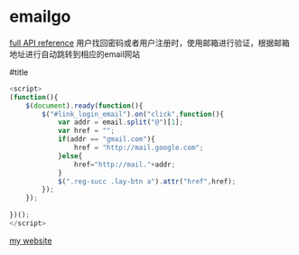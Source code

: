 emailgo
=======
[full API reference](https://github.com/hioop/emailgo/edit/master/README.md "full API reference")
用户找回密码或者用户注册时，使用邮箱进行验证，根据邮箱地址进行自动跳转到相应的email网站

#title
```javascript
<script>
(function(){
	$(document).ready(function(){
		$("#link_login_email").on("click",function(){
			var addr = email.split("@")[1];
			var href = "";
			if(addr == "gmail.com"){
				href = "http://mail.google.com";
			}else{
				href="http://mail."+addr;
			}
			$(".reg-succ .lay-btn a").attr("href",href);
		});
	});
	
})();
</script>
```
[my website](http://www.hioop.net "my website!")
 
